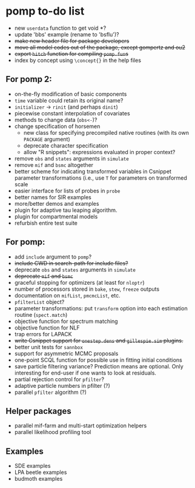 # pomp to-do list

- new `userdata` function to get void *?
- update 'bbs' example (rename to 'bsflu')?
- ~~make new header file for package developers~~
- ~~move all model codes out of the package, except gompertz and ou2~~
- ~~export `hitch` function for compiling `pomp.fun`s~~
- index by concept using `\concept{}` in the help files

## For pomp 2:

- on-the-fly modification of basic components
- `time` variable could retain its original name?
- `initializer` -> `rinit` (and perhaps `dinit`)
- piecewise constant interpolation of covariates
- methods to change data (`obs<-`)?
- change specification of horsemen
	- new class for specifying precompiled native routines (with its own `PACKAGE` argument)
	- deprecate character specification
	- allow "R snippets": expressions evaluated in proper context?
- remove `obs` and `states` arguments in `simulate`
- remove `mif` and `bsmc` altogether
- better scheme for indicating transformed variables in Csnippet parameter transformations (i.e., use `T` for parameters on transformed scale
- easier interface for lists of probes in `probe`
- better names for SIR examples
- more/better demos and examples
- plugin for adaptive tau leaping algorithm.
- plugin for compartmental models
- refurbish entire test suite

## For pomp:

- add `include` argument to `pomp`?
- ~~include CWD in search-path for include files?~~
- deprecate `obs` and `states` arguments in `simulate`
- ~~deprecate `mif` and `bsmc`~~
- graceful stopping for optimizers (at least for `nloptr`)
- number of processors stored in `bake`, `stew`, `freeze` outputs
- documentation on `mifList`, `pmcmcList`, etc.
- `pfilterList` object?
- parameter transformations: put `transform` option into each estimation routine (`spect.match`)
- objective function for spectrum matching
- objective function for NLF
- trap errors for LAPACK
- ~~write Csnippet support for `onestep.dens` and `gillespie.sim` plugins.~~
- better unit tests for `sannbox`
- support for asymmetric MCMC proposals
- one-point SCQL function for possible use in fitting initial conditions
- save particle filtering variance?
  Prediction means are optional.
	Only interesting for end-user if one wants to look at residuals.
- partial rejection control for `pfilter`?
- adaptive particle numbers in pfilter (?)
- parallel `pfilter` algorithm (?)

## Helper packages

- parallel mif-farm and multi-start optimization helpers
- parallel likelihood profiling tool

## Examples

- SDE examples
- LPA beetle examples
- budmoth examples
